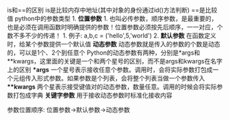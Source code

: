 is和\==的区别
	is是比较内存中地址(其中对象的身份通过id()方法判断)
	\==是比较值
python中的参数类型
	1. **位置参数**
		1. 也叫必传参数，顺序参数，是最重要的，也是必须在调用函数时明确提供的参数！位置参数必须按先后顺序，一一对应，个数不多不少的传递！
		1. 例子: a,b,c = ('hello',5,'world')
	2. **默认参数**
		在函数定义时，给某个参数提供一个默认值
	**动态参数**
		动态参数就是传入的参数的个数是动态的，可以是1个、2个到任意个
		Python的动态参数有两种，分别是\*args和\*\*kwargs，这里面的关键是一个和两个星号的区别，而不是args和kwargs在名字上的区别
		**\*args**
			一个星号表示接收任意个参数。调用时，会将实际参数打包成一个元组传入形式参数。如果参数是个列表，会将整个列表当做一个参数传入
		**\*\*kwargs**
			两个星表示接受键值对的动态参数，数量任意。调用的时候会将实际参数打包成字典
	**关键字参数**
		用于接收动态参数时标准化接收内容

参数位置顺序:
位置参数->默认参数->动态参数





















